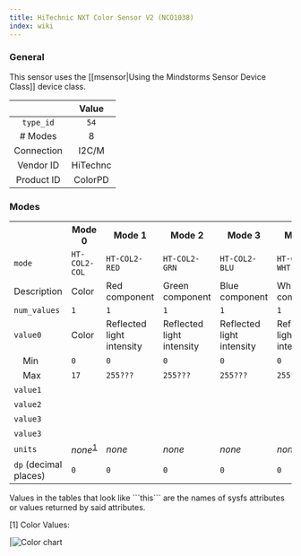 ```yaml
---
title: HiTechnic NXT Color Sensor V2 (NCO1038)
index: wiki
---
```


### General

This sensor uses the [[msensor|Using the Mindstorms Sensor Device Class]] device class.

|              | Value    |
|:------------:|:--------:|
|```type_id``` | ```54``` |
| # Modes      | 8        |
| Connection   | I2C/M    |
| Vendor ID    | HiTechnc |
| Product ID   | ColorPD  |

### Modes

<table>
  <tr>
    <th>
    <th>Mode 0
    <th>Mode 1
    <th>Mode 2
    <th>Mode 3
    <th>Mode 4
    <th>Mode 5
    <th>Mode 6
    <th>Mode 7
  <tr>
    <td><code>mode</code>
    <td><code>HT-COL2-COL</code>
    <td><code>HT-COL2-RED</code>
    <td><code>HT-COL2-GRN</code>
    <td><code>HT-COL2-BLU</code>
    <td><code>HT-COL2-WHT</code>
    <td><code>HT-COL2-RAW</code>
    <td><code>HT-COL2-NRM</code>
    <td><code>HT-COL2-ALL</code>
  <tr>
    <td>Description
    <td>Color
    <td>Red component
    <td>Green component
    <td>Blue component
    <td>White component
    <td>Raw values
    <td>Normalized values
    <td>All values
  <tr>
    <td><code>num_values</code>
    <td><code>1</code>
    <td><code>1</code>
    <td><code>1</code>
    <td><code>1</code>
    <td><code>1</code>
    <td><code>4</code>
    <td><code>4</code>
    <td><code>5</code>
  <tr>
    <td><code>value0</code>
    <td>Color
    <td>Reflected light intensity
    <td>Reflected light intensity
    <td>Reflected light intensity
    <td>Reflected light intensity
    <td>???
    <td>???
    <td>???
  <tr>
    <td>&emsp;Min
    <td><code>0</code>
    <td><code>0</code>
    <td><code>0</code>
    <td><code>0</code>
    <td><code>0</code>
    <td><code>0</code>
    <td><code>0</code>
    <td><code>0</code>
  <tr>
    <td>&emsp;Max
    <td><code>17</code>
    <td><code>255???</code>
    <td><code>255???</code>
    <td><code>255???</code>
    <td><code>255???</code>
    <td><code>65535</code>
    <td><code>255???</code>
    <td><code>255???</code>
  <tr>
    <td><code>value1</code>
    <td>
    <td>
    <td>
    <td>
    <td>
    <td>???
    <td>???
    <td>???
  <tr>
    <td><code>value2</code>
    <td>
    <td>
    <td>
    <td>
    <td>
    <td>???
    <td>???
    <td>???
  <tr>
    <td><code>value3</code>
    <td>
    <td>
    <td>
    <td>
    <td>
    <td>???
    <td>???
    <td>???
  <tr>
    <td><code>value3</code>
    <td>
    <td>
    <td>
    <td>
    <td>
    <td>
    <td>
    <td>???
  <tr>
    <td><code>units</code>
    <td><i>none</i><sup><a href="#wiki-note1">1</a></sup>
    <td><i>none</i>
    <td><i>none</i>
    <td><i>none</i>
    <td><i>none</i>
    <td><i>none</i>
    <td><i>none</i>
    <td><i>none</i>
  <tr>
    <td><code>dp</code> (decimal places)
    <td><code>0</code>
    <td><code>0</code>
    <td><code>0</code>
    <td><code>0</code>
    <td><code>0</code>
    <td><code>0</code>
    <td><code>0</code>
    <td><code>0</code>
</table>
Values in the tables that look like ```this``` are the names of sysfs attributes or values returned by said attributes.

<a name="note1" />[1] Color Values:

|![Color chart](http://www.hitechnic.com/contents/media/Color%20Number.jpg)
